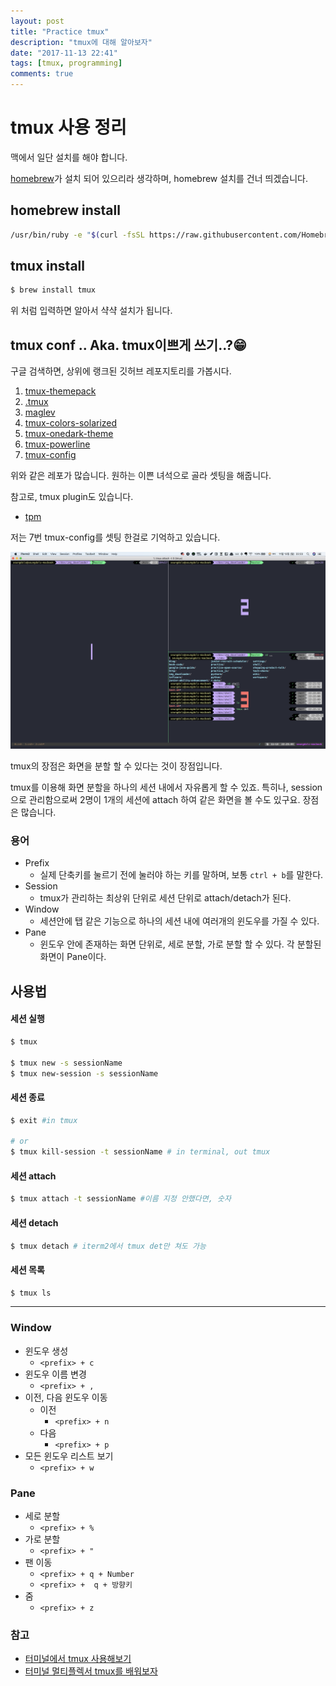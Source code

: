 ```yaml
---
layout: post
title: "Practice tmux"
description: "tmux에 대해 알아보자"
date: "2017-11-13 22:41"
tags: [tmux, programming]
comments: true
---
```




# tmux 사용 정리


맥에서 일단 설치를 해야 합니다. 


[homebrew](https://brew.sh/index_ko.html)가 설치 되어 있으리라 생각하며, homebrew 설치를 건너 띄겠습니다. 



## homebrew install

```bash
/usr/bin/ruby -e "$(curl -fsSL https://raw.githubusercontent.com/Homebrew/install/master/install)"
```



## tmux install

```bash
$ brew install tmux 
```

 위 처럼 입력하면 알아서 샥샥 설치가 됩니다. 



## tmux conf .. Aka. tmux이쁘게 쓰기..?😁



구글 검색하면, 상위에 랭크된 깃허브 레포지토리를 가봅시다. 



1. [tmux-themepack](https://github.com/jimeh/tmux-themepack)
2. [.tmux](https://github.com/gpakosz/.tmux)
3. [maglev](https://github.com/caiogondim/maglev)
4. [tmux-colors-solarized](https://github.com/seebi/tmux-colors-solarized)
5. [tmux-onedark-theme](https://github.com/odedlaz/tmux-onedark-theme)
6. [tmux-powerline](https://github.com/erikw/tmux-powerline)
7. [tmux-config](https://github.com/tony/tmux-config)



위와 같은 레포가 많습니다. 원하는 이쁜 녀석으로 골라 셋팅을 해줍니다. 

참고로, tmux plugin도 있습니다. 

- [tpm](https://github.com/tmux-plugins/tpm)

저는 7번 tmux-config를 셋팅 한걸로 기억하고 있습니다. 


![seungdols-tmux screenshot](images/tmux_image.png)


tmux의 장점은 화면을 분할 할 수 있다는 것이 장점입니다. 

tmux를 이용해 화면 분할을 하나의 세션 내에서 자유롭게 할 수 있죠. 특히나, session으로 관리함으로써 2명이 1개의 세션에 attach 하여 같은 화면을 볼 수도 있구요. 장점은 많습니다. 



### 용어



- Prefix
  - 실제 단축키를 눌르기 전에 눌러야 하는 키를 말하며, 보통 `ctrl + b`를 말한다. 
- Session
  - tmux가 관리하는 최상위 단위로 세션 단위로 attach/detach가 된다. 
- Window 
  - 세션안에 탭 같은 기능으로 하나의 세션 내에 여러개의 윈도우를 가질 수 있다. 
- Pane
  - 윈도우 안에 존재하는 화면 단위로, 세로 분할, 가로 분할 할 수 있다. 각 분할된 화면이 Pane이다. 



## 사용법



#### 세션 실행



```bash
$ tmux 

$ tmux new -s sessionName
$ tmux new-session -s sessionName
```



#### 세션 종료

```bash
$ exit #in tmux 

# or 
$ tmux kill-session -t sessionName # in terminal, out tmux 
```



#### 세션 attach

```bash 
$ tmux attach -t sessionName #이름 지정 안했다면, 숫자
```



#### 세션 detach

```bash
$ tmux detach # iterm2에서 tmux det만 쳐도 가능
```



#### 세션 목록

```bash
$ tmux ls
```



------



### Window



- 윈도우 생성 
  - `<prefix> + c`
- 윈도우 이름 변경 
  - `<prefix> + ,`
- 이전, 다음 윈도우 이동 
  - 이전
    - `<prefix> + n`
  - 다음
    - `<prefix> + p`
- 모든 윈도우 리스트 보기 
  - `<prefix> + w`



### Pane

- 세로 분할 
  - `<prefix> + %`
- 가로 분할
  - `<prefix> + "`
- 팬 이동 
  - `<prefix> + q + Number`
  - `<prefix> +  q + 방향키`
- 줌
  - `<prefix> + z`



### 참고



- [터미널에서 tmux 사용해보기](http://egloos.zum.com/mcchae/v/11246020)
- [터미널 멀티플렉서 tmux를 배워보자](https://bluesh55.github.io/2016/10/10/tmux-tutorial/)
